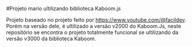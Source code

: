 #Projeto mario ultilizando biblioteca Kaboom.js

Projeto baseado no projeto feito por https://www.youtube.com/@facildev. Porém na versão dele, é ultilizado a versão v2000 do Kaboom.Js, neste repositório se encontra o projeto totalmente funcional se ultilizando da versão v3000 da biblioteca Kaboom.
